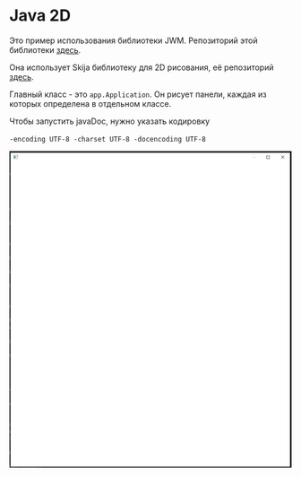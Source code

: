 # Java 2D

Это пример использования библиотеки JWM.
Репозиторий этой библиотеки [здесь](https://github.com/HumbleUI/JWM).

Она использует Skija библиотеку для 2D рисования, её репозиторий
[здесь](https://github.com/JetBrains/skija).

Главный класс - это `app.Application`. Он рисует панели, каждая из которых
определена в отдельном классе.


Чтобы запустить javaDoc, нужно указать кодировку

`-encoding UTF-8 -charset UTF-8 -docencoding UTF-8`

![example](src/main/resources/example.png)

